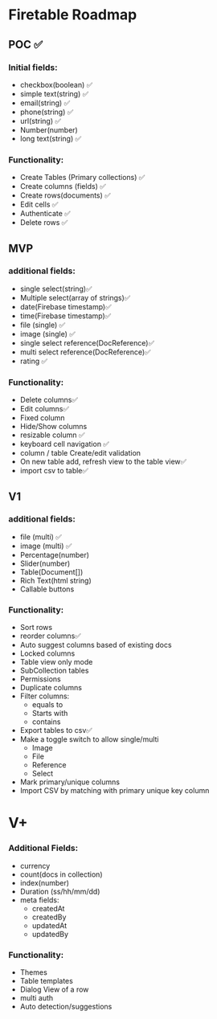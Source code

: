 # Firetable Roadmap

## POC ✅

### Initial fields:

- checkbox(boolean) ✅
- simple text(string) ✅
- email(string) ✅
- phone(string) ✅
- url(string) ✅
- Number(number)
- long text(string) ✅

### Functionality:

- Create Tables (Primary collections) ✅
- Create columns (fields) ✅
- Create rows(documents) ✅
- Edit cells ✅
- Authenticate ✅
- Delete rows ✅

## MVP

### additional fields:

- single select(string)✅
- Multiple select(array of strings)✅
- date(Firebase timestamp)✅
- time(Firebase timestamp)✅
- file (single) ✅
- image (single) ✅
- single select reference(DocReference)✅
- multi select reference(DocReference)✅
- rating ✅

### Functionality:

- Delete columns✅
- Edit columns✅
- Fixed column
- Hide/Show columns
- resizable column ✅
- keyboard cell navigation ✅
- column / table Create/edit validation
- On new table add, refresh view to the table view✅
- import csv to table✅

## V1

### additional fields:

- file (multi) ✅
- image (multi) ✅
- Percentage(number)
- Slider(number)
- Table(Document[])
- Rich Text(html string)
- Callable buttons

### Functionality:

- Sort rows
- reorder columns✅
- Auto suggest columns based of existing docs
- Locked columns
- Table view only mode
- SubCollection tables
- Permissions
- Duplicate columns
- Filter columns:
  - equals to
  - Starts with
  - contains
- Export tables to csv✅
- Make a toggle switch to allow single/multi
  - Image
  - File
  - Reference
  - Select
- Mark primary/unique columns
- Import CSV by matching with primary unique key column

# V+

### Additional Fields:

- currency
- count(docs in collection)
- index(number)
- Duration (ss/hh/mm/dd)
- meta fields:
  - createdAt
  - createdBy
  - updatedAt
  - updatedBy

### Functionality:

- Themes
- Table templates
- Dialog View of a row
- multi auth
- Auto detection/suggestions
